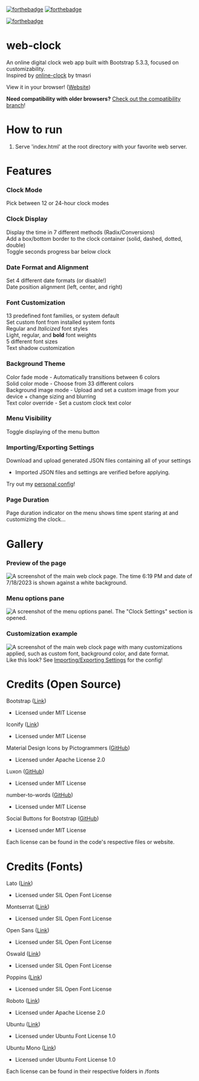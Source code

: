 [![forthebadge](https://forthebadge.com/images/badges/made-with-javascript.svg)](https://forthebadge.com)
[![forthebadge](https://forthebadge.com/images/badges/uses-html.svg)](https://forthebadge.com)

[![forthebadge](https://forthebadge.com/images/badges/works-on-my-machine-1.svg)](https://forthebadge.com)

# web-clock
 An online digital clock web app built with Bootstrap 5.3.3, focused on customizability.  
 Inspired by [online-clock](https://github.com/tmasri/online-clock) by tmasri
 
 View it in your browser! ([Website](https://online-clock.pages.dev))

 **Need compatibility with older browsers?** [Check out the compatibility branch](https://github.com/iKarTehFox/web-clock/tree/compatibility)!

# How to run
1. Serve 'index.html' at the root directory with your favorite web server.

# Features

### Clock Mode
 Pick between 12 or 24-hour clock modes
### Clock Display
 Display the time in 7 different methods (Radix/Conversions)  
 Add a box/bottom border to the clock container (solid, dashed, dotted, double)  
 Toggle seconds progress bar below clock
### Date Format and Alignment
 Set 4 different date formats (or disable!)  
 Date position alignment (left, center, and right)
### Font Customization
 13 predefined font families, or system default  
 Set custom font from installed system fonts  
 Regular and _Italicized_ font styles  
 Light, regular, and **bold** font weights  
 5 different font sizes  
 Text shadow customization  
### Background Theme
 Color fade mode - Automatically transitions between 6 colors  
 Solid color mode - Choose from 33 different colors  
 Background image mode - Upload and set a custom image from your device + change sizing and blurring  
 Text color override - Set a custom clock text color
### Menu Visibility
 Toggle displaying of the menu button
### Importing/Exporting Settings
 Download and upload generated JSON files containing all of your settings  
 - Imported JSON files and settings are verified before applying.

 Try out my [personal config](assets/usdonlineclock-preset.json)!  
### Page Duration
 Page duration indicator on the menu shows time spent staring at and customizing the clock...
 
# Gallery
### Preview of the page  
 ![A screenshot of the main web clock page. The time 6:19 PM and date of 7/18/2023 is shown against a white background.](/assets/images/main.png)  
### Menu options pane
 ![A screenshot of the menu options panel. The "Clock Settings" section is opened.](/assets/images/menu.png)  
### Customization example
 ![A screenshot of the main web clock page with many customizations applied, such as custom font, background color, and date format.](/assets/images/customizable.png)  
 Like this look? See [Importing/Exporting Settings](https://github.com/iKarTehFox/web-clock?tab=readme-ov-file#importingexporting-settings) for the config!
 
# Credits (Open Source)
 
 Bootstrap ([Link](https://getbootstrap.com/))
 - Licensed under MIT License
 
 Iconify ([Link](https://iconify.design))
 - Licensed under MIT License
 
 Material Design Icons by Pictogrammers ([GitHub](https://github.com/Templarian/MaterialDesign))
 - Licensed under Apache License 2.0
 
 Luxon ([GitHub](https://github.com/moment/luxon))
 - Licensed under MIT License
 
 number-to-words ([GitHub](https://github.com/marlun78/number-to-words))
 - Licensed under MIT License
 
 Social Buttons for Bootstrap ([GitHub](https://github.com/lipis/bootstrap-social))
 - Licensed under MIT License
 
 Each license can be found in the code's respective files or website.
 
# Credits (Fonts)
 
 Lato ([Link](https://fonts.google.com/specimen/Lato))
 - Licensed under SIL Open Font License
 
 Montserrat ([Link](https://fonts.google.com/specimen/Montserrat))
 - Licensed under SIL Open Font License
 
 Open Sans ([Link](https://fonts.google.com/specimen/Open+Sans))
 - Licensed under SIL Open Font License
 
 Oswald ([Link](https://fonts.google.com/specimen/Oswald))
 - Licensed under SIL Open Font License
 
 Poppins ([Link](https://fonts.google.com/specimen/Poppins))
 - Licensed under SIL Open Font License
 
 Roboto ([Link](https://fonts.google.com/specimen/Roboto))
 - Licensed under Apache License 2.0
 
 Ubuntu ([Link](https://fonts.google.com/specimen/Ubuntu))
 - Licensed under Ubuntu Font License 1.0
 
 Ubuntu Mono ([Link](https://fonts.google.com/specimen/Ubuntu+Mono))
 - Licensed under Ubuntu Font License 1.0
 
 Each license can be found in their respective folders in /fonts
